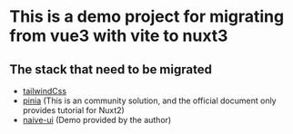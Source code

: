 # This is a demo project for migrating from vue3 with vite to nuxt3
## The stack that need to be migrated
- [tailwindCss](https://www.netlify.com/blog/2021/10/29/pairing-nuxt-3-with-tailwindcss-and-supabase/)
- [pinia](https://codybontecou.com/nuxt3-and-pinia.html#vuex-pinia) (This is an community solution, and the official document only provides tutorial for Nuxt2)
- [naive-ui]([123](https://github.com/07akioni/naive-ui-nuxt-demo)) (Demo provided by the author)